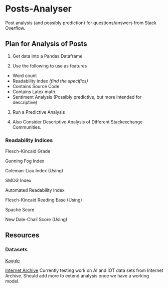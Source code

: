 # Posts-Analyser
Post analysis (and possibly prediction) for questions/answers from Stack Overflow.


## Plan for Analysis of Posts

1. Get data into a Pandas Dataframe

2. Use the following to use as features

- Word count
- Readability index _(find the specifics)_
- Contains Source Code
- Contains Latex math
- Sentiment Analysis (Possibly predictive, but more intended for  descriptive)

3. Run a Predictive Analysis

4. Also Consider Descriptive Analysis of Different Stackexchange Communities.


### Readability Indices

Flesch-Kincaid Grade

Gunning Fog Index

Coleman-Liau Index (Using)

SMOG Index

Automated Readability Index

Flesch-Kincaid Reading Ease (Using)

Spache Score

New Dale-Chall Score (Using)


## Resources
<!-- We can throw links to data and other things here -->


### Datasets

[Kaggle](https://www.kaggle.com/c/transfer-learning-on-stack-exchange-tags/data)

[Internet Archive](https://archive.org/details/stackexchange)
Currently testing work on AI and IOT data sets from Internet Archive. Should add more to extend analysis once we have a working model.

<!-- Evaulation for Grade
- type of dataset is important. better not to use kaggle
- do more feature engineering/data munging if you're using a cleaned up data set 
- get good results (better accuracy - it matters)
--!>
